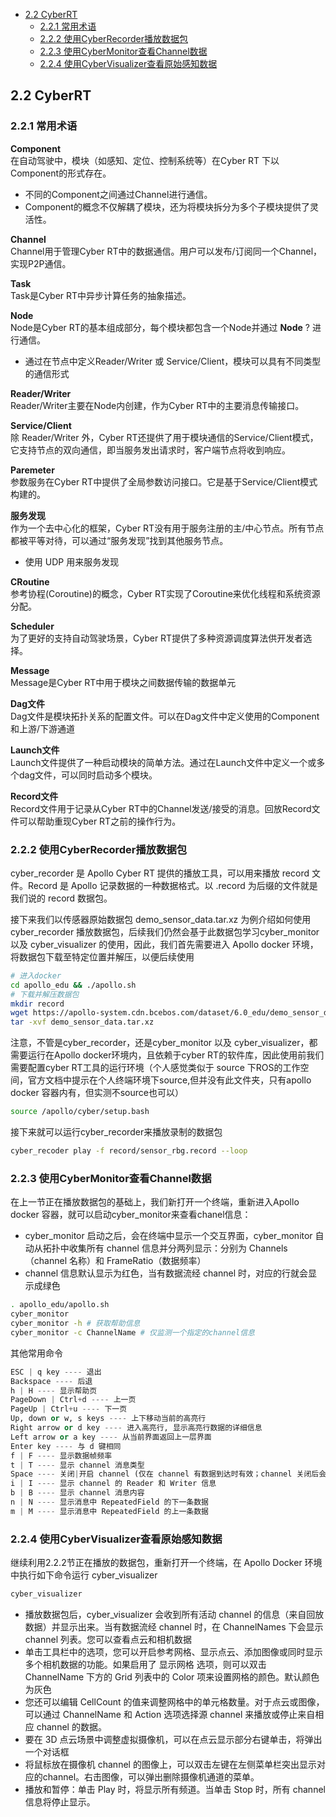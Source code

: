 <!--
 * @Author: Shuai Wang
 * @Github: https://github.com/wsustcid
 * @Version: 1.0.0
 * @Date: 2022-01-06 11:10:49
 * @LastEditTime: 2022-01-06 16:14:05
-->
- [2.2 CyberRT](#22-cyberrt)
  - [2.2.1 常用术语](#221-常用术语)
  - [2.2.2 使用CyberRecorder播放数据包](#222-使用cyberrecorder播放数据包)
  - [2.2.3 使用CyberMonitor查看Channel数据](#223-使用cybermonitor查看channel数据)
  - [2.2.4 使用CyberVisualizer查看原始感知数据](#224-使用cybervisualizer查看原始感知数据)

## 2.2 CyberRT
### 2.2.1 常用术语
**Component**   
在自动驾驶中，模块（如感知、定位、控制系统等）在Cyber RT 下以 Component的形式存在。  
  - 不同的Component之间通过Channel进行通信。
  - Component的概念不仅解耦了模块，还为将模块拆分为多个子模块提供了灵活性。

**Channel**  
Channel用于管理Cyber RT中的数据通信。用户可以发布/订阅同一个Channel，实现P2P通信。

**Task**  
Task是Cyber RT中异步计算任务的抽象描述。

**Node**  
Node是Cyber RT的基本组成部分，每个模块都包含一个Node并通过 __Node__ ? 进行通信。
  - 通过在节点中定义Reader/Writer 或 Service/Client，模块可以具有不同类型的通信形式

**Reader/Writer**  
Reader/Writer主要在Node内创建，作为Cyber RT中的主要消息传输接口。

**Service/Client**  
除 Reader/Writer 外，Cyber RT还提供了用于模块通信的Service/Client模式，它支持节点的双向通信，即当服务发出请求时，客户端节点将收到响应。

**Paremeter**  
参数服务在Cyber RT中提供了全局参数访问接口。它是基于Service/Client模式构建的。

**服务发现**  
作为一个去中心化的框架，Cyber RT没有用于服务注册的主/中心节点。所有节点都被平等对待，可以通过“服务发现”找到其他服务节点。
  - 使用 UDP 用来服务发现

**CRoutine**  
参考协程(Coroutine)的概念，Cyber RT实现了Coroutine来优化线程和系统资源分配。

**Scheduler**  
为了更好的支持自动驾驶场景，Cyber RT提供了多种资源调度算法供开发者选择。

**Message**  
Message是Cyber RT中用于模块之间数据传输的数据单元

**Dag文件**  
Dag文件是模块拓扑关系的配置文件。可以在Dag文件中定义使用的Component和上游/下游通道

**Launch文件**  
Launch文件提供了一种启动模块的简单方法。通过在Launch文件中定义一个或多个dag文件，可以同时启动多个模块。

**Record文件**  
Record文件用于记录从Cyber RT中的Channel发送/接受的消息。回放Record文件可以帮助重现Cyber RT之前的操作行为。

### 2.2.2 使用CyberRecorder播放数据包
cyber_recorder 是 Apollo Cyber RT 提供的播放工具，可以用来播放 record 文件。Record 是 Apollo 记录数据的一种数据格式。以 .record 为后缀的文件就是我们说的 record 数据包。

接下来我们以传感器原始数据包 demo_sensor_data.tar.xz 为例介绍如何使用 cyber_recorder 播放数据包，后续我们仍然会基于此数据包学习cyber_monitor 以及 cyber_visualizer 的使用，因此，我们首先需要进入 Apollo docker 环境，将数据包下载至特定位置并解压，以便后续使用
```bash
# 进入docker
cd apollo_edu && ./apollo.sh
# 下载并解压数据包
mkdir record
wget https://apollo-system.cdn.bcebos.com/dataset/6.0_edu/demo_sensor_data.tar.xz
tar -xvf demo_sensor_data.tar.xz
```

注意，不管是cyber_recorder，还是cyber_monitor 以及 cyber_visualizer，都需要运行在Apollo docker环境内，且依赖于cyber RT的软件库，因此使用前我们需要配置cyber RT工具的运行环境（个人感觉类似于 source 下ROS的工作空间，官方文档中提示在个人终端环境下source,但并没有此文件夹，只有apollo docker 容器内有，但实测不source也可以）
```bash
source /apollo/cyber/setup.bash
```

接下来就可以运行cyber_recorder来播放录制的数据包
```bash
cyber_recoder play -f record/sensor_rbg.record --loop
```

### 2.2.3 使用CyberMonitor查看Channel数据
在上一节正在播放数据包的基础上，我们新打开一个终端，重新进入Apollo docker 容器，就可以启动cyber_monitor来查看chanel信息：
  - cyber_monitor 启动之后，会在终端中显示一个交互界面，cyber_monitor 自动从拓扑中收集所有 channel 信息并分两列显示：分别为 Channels（channel 名称）和 FrameRatio（数据频率）
  - channel 信息默认显示为红色，当有数据流经 channel 时，对应的行就会显示成绿色

```bash
. apollo_edu/apollo.sh
cyber_monitor
cyber_monitor -h # 获取帮助信息
cyber_monitor -c ChannelName # 仅监测一个指定的channel信息
```

其他常用命令
```python
ESC | q key ---- 退出
Backspace ---- 后退
h | H ---- 显示帮助页
PageDown | Ctrl+d ---- 上一页
PageUp | Ctrl+u ---- 下一页
Up, down or w, s keys ---- 上下移动当前的高亮行
Right arrow or d key ---- 进入高亮行, 显示高亮行数据的详细信息
Left arrow or a key ---- 从当前界面返回上一层界面
Enter key ---- 与 d 键相同
f | F ---- 显示数据帧频率
t | T ---- 显示 channel 消息类型
Space ---- 关闭|开启 channel (仅在 channel 有数据到达时有效；channel 关闭后会变成黄色)
i | I ---- 显示 channel 的 Reader 和 Writer 信息
b | B ---- 显示 channel 消息内容
n | N ---- 显示消息中 RepeatedField 的下一条数据
m | M ---- 显示消息中 RepeatedField 的上一条数据
```

### 2.2.4 使用CyberVisualizer查看原始感知数据
继续利用2.2.2节正在播放的数据包，重新打开一个终端，在 Apollo Docker 环境中执行如下命令运行 cyber_visualizer
```bash
cyber_visualizer
```

  - 播放数据包后，cyber_visualizer 会收到所有活动 channel 的信息（来自回放数据）并显示出来。当有数据流经 channel 时，在 ChannelNames 下会显示 channel 列表。您可以查看点云和相机数据
  - 单击工具栏中的选项，您可以开启参考网格、显示点云、添加图像或同时显示多个相机数据的功能。如果启用了 显示网格 选项，则可以双击 ChannelName 下方的 Grid 列表中的 Color 项来设置网格的颜色。默认颜色为灰色
  - 您还可以编辑 CellCount 的值来调整网格中的单元格数量。对于点云或图像，可以通过 ChannelName 和 Action 选项选择源 channel 来播放或停止来自相应 channel 的数据。
  - 要在 3D 点云场景中调整虚拟摄像机，可以在点云显示部分右键单击，将弹出一个对话框
  - 将鼠标放在摄像机 channel 的图像上，可以双击左键在左侧菜单栏突出显示对应的channel。右击图像，可以弹出删除摄像机通道的菜单。
  - 播放和暂停：单击 Play 时，将显示所有频道。当单击 Stop 时，所有 channel 信息将停止显示。